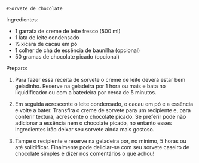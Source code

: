 

	#Sorvete de chocolate

Ingredientes:

- 1 garrafa de creme de leite fresco (500 ml)
- 1 lata de leite condensado
- ½ xícara de cacau em pó
- 1 colher de chá de essência de baunilha (opcional)
- 50 gramas de chocolate picado (opcional)

Preparo:

1) Para fazer essa receita de sorvete o creme de leite deverá estar bem geladinho. Reserve na geladeira por 1 hora ou mais e bata no liquidificador ou com a batedeira por cerca 
   de 5 minutos.

2) Em seguida acrescente o leite condensado, o cacau em pó e a essência e volte a bater. Transfira o creme de sorvete para um recipiente e, para conferir textura, acrescente o 
   chocolate picado. Se preferir pode não adicionar a essência nem o chocolate picado, no entanto esses ingredientes irão deixar seu sorvete ainda mais gostoso.

3) Tampe o recipiente e reserve na geladeira por, no mínimo, 5 horas ou até solidificar. Finalmente pode deliciar-se com seu sorvete caseiro de chocolate simples e dizer nos 
   comentários o que achou!